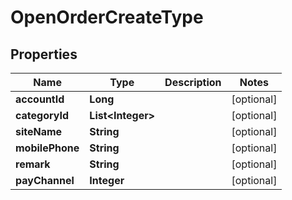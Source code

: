 

# OpenOrderCreateType


## Properties

Name | Type | Description | Notes
------------ | ------------- | ------------- | -------------
**accountId** | **Long** |  |  [optional]
**categoryId** | **List&lt;Integer&gt;** |  |  [optional]
**siteName** | **String** |  |  [optional]
**mobilePhone** | **String** |  |  [optional]
**remark** | **String** |  |  [optional]
**payChannel** | **Integer** |  |  [optional]



